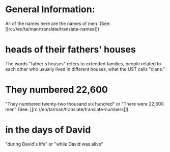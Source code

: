 # General Information:

All of the names here are the names of men. (See: [[rc://en/ta/man/translate/translate-names]])

# heads of their fathers' houses

The words "father's houses" refers to extended families, people related to each other who usually lived in different houses, what the UST calls "clans."

# They numbered 22,600

"They numbered twenty-two thousand six hundred" or "There were 22,600 men" (See: [[rc://en/ta/man/translate/translate-numbers]])

# in the days of David

"during David's life" or "while David was alive"

